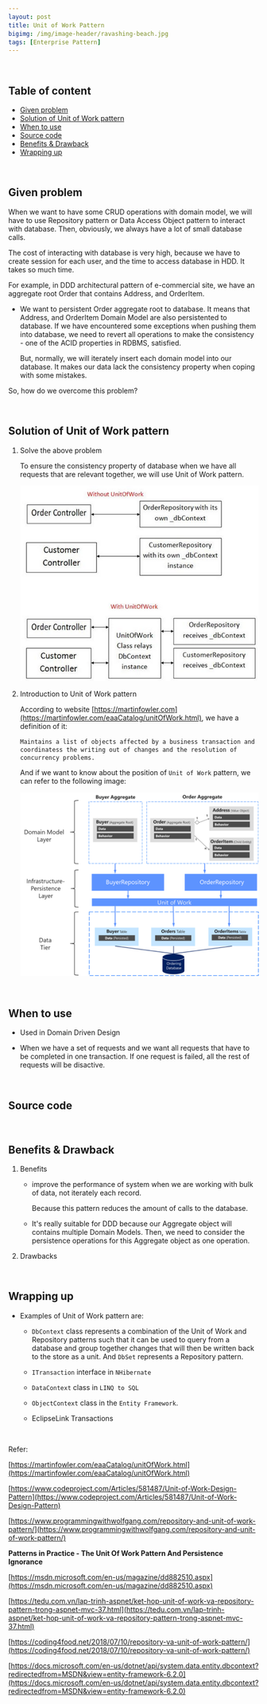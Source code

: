 ```yaml
---
layout: post
title: Unit of Work Pattern
bigimg: /img/image-header/ravashing-beach.jpg
tags: [Enterprise Pattern]
---
```




<br>

## Table of content
- [Given problem](#given-problem)
- [Solution of Unit of Work pattern](#solution-of-unit-of-work-pattern)
- [When to use](#when-to-use)
- [Source code](#source-code)
- [Benefits & Drawback](#benefits-and-drawbacks)
- [Wrapping up](#wrapping-up)


<br>

## Given problem

When we want to have some CRUD operations with domain model, we will have to use Repository pattern or Data Access Object pattern to interact with database. Then, obviously, we always have a lot of small database calls.

The cost of interacting with database is very high, because we have to create session for each user, and the time to access database in HDD. It takes so much time.

For example, in DDD architectural pattern of e-commercial site, we have an aggregate root Order that contains Address, and OrderItem.

- We want to persistent Order aggregate root to database. It means that Address, and OrderItem Domain Model are also persistented to database. If we have encountered some exceptions when pushing them into database, we need to revert all operations to make the consistency - one of the ACID properties in RDBMS, satisfied.

    But, normally, we will iterately insert each domain model into our database. It makes our data lack the consistency property when coping with some mistakes.

So, how do we overcome this problem?

<br>

## Solution of Unit of Work pattern

1. Solve the above problem

    To ensure the consistency property of database when we have all requests that are relevant together, we will use Unit of Work pattern.

    ![](../img/design-pattern/unit-of-work/Unit-of-Work-usage.png)

2. Introduction to Unit of Work pattern

    According to website [https://martinfowler.com](https://martinfowler.com/eaaCatalog/unitOfWork.html), we have a definition of it:

    ```
    Maintains a list of objects affected by a business transaction and coordinatess the writing out of changes and the resolution of concurrency problems.
    ```

    And if we want to know about the position of ```Unit of Work``` pattern, we can refer to the following image:

    ![](../img/Architecture-pattern/Domain-driven-design/relationship-repositories-aggregate-db-table.png)

    

<br>

## When to use

- Used in Domain Driven Design

- When we have a set of requests and we want all requests that have to be completed in one transaction. If one request is failed, all the rest of requests will be disactive.

<br>

## Source code




<br>

## Benefits & Drawback
1. Benefits

    - improve the performance of system when we are working with bulk of data, not iterately each record.

        Because this pattern reduces the amount of calls to the database.

    - It's really suitable for DDD because our Aggregate object will contains multiple Domain Models. Then, we need to consider the persistence operations for this Aggregate object as one operation.


2. Drawbacks


<br>

## Wrapping up
- Examples of Unit of Work pattern are: 
    - ```DbContext``` class represents a combination of the Unit of Work and Repository patterns such that it can be used to query from a database and group together changes that will then be written back to the store as a unit. And ```DbSet``` represents a Repository pattern.

    - ```ITransaction``` interface in ```NHibernate```

    - ```DataContext``` class in ```LINQ to SQL```

    - ```ObjectContext``` class in the ```Entity Framework```.

    - EclipseLink Transactions 


<br>

Refer:

[https://martinfowler.com/eaaCatalog/unitOfWork.html](https://martinfowler.com/eaaCatalog/unitOfWork.html)

[https://www.codeproject.com/Articles/581487/Unit-of-Work-Design-Pattern](https://www.codeproject.com/Articles/581487/Unit-of-Work-Design-Pattern)

[https://www.programmingwithwolfgang.com/repository-and-unit-of-work-pattern/](https://www.programmingwithwolfgang.com/repository-and-unit-of-work-pattern/)

**Patterns in Practice - The Unit Of Work Pattern And Persistence Ignorance**

[https://msdn.microsoft.com/en-us/magazine/dd882510.aspx](https://msdn.microsoft.com/en-us/magazine/dd882510.aspx)

[https://tedu.com.vn/lap-trinh-aspnet/ket-hop-unit-of-work-va-repository-pattern-trong-aspnet-mvc-37.html](https://tedu.com.vn/lap-trinh-aspnet/ket-hop-unit-of-work-va-repository-pattern-trong-aspnet-mvc-37.html)

[https://coding4food.net/2018/07/10/repository-va-unit-of-work-pattern/](https://coding4food.net/2018/07/10/repository-va-unit-of-work-pattern/)

[https://docs.microsoft.com/en-us/dotnet/api/system.data.entity.dbcontext?redirectedfrom=MSDN&view=entity-framework-6.2.0](https://docs.microsoft.com/en-us/dotnet/api/system.data.entity.dbcontext?redirectedfrom=MSDN&view=entity-framework-6.2.0)